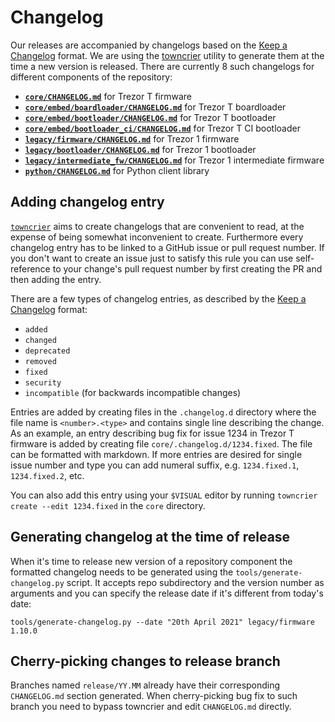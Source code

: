 # Changelog

Our releases are accompanied by changelogs based on the
[Keep a Changelog](https://keepachangelog.com/en/1.0.0/) format. We are using
the [towncrier](https://github.com/twisted/towncrier) utility to generate them
at the time a new version is released. There are currently 8 such changelogs
for different components of the repository:

* **[`core/CHANGELOG.md`](https://github.com/trezor/trezor-firmware/blob/master/core/CHANGELOG.md)** for Trezor T firmware
* **[`core/embed/boardloader/CHANGELOG.md`](https://github.com/trezor/trezor-firmware/blob/master/core/embed/boardloader/CHANGELOG.md)** for Trezor T boardloader
* **[`core/embed/bootloader/CHANGELOG.md`](https://github.com/trezor/trezor-firmware/blob/master/core/embed/bootloader/CHANGELOG.md)** for Trezor T bootloader
* **[`core/embed/bootloader_ci/CHANGELOG.md`](https://github.com/trezor/trezor-firmware/blob/master/core/embed/bootloader_ci/CHANGELOG.md)** for Trezor T CI bootloader
* **[`legacy/firmware/CHANGELOG.md`](https://github.com/trezor/trezor-firmware/blob/master/legacy/firmware/CHANGELOG.md)** for Trezor 1 firmware
* **[`legacy/bootloader/CHANGELOG.md`](https://github.com/trezor/trezor-firmware/blob/master/legacy/bootloader/CHANGELOG.md)** for Trezor 1 bootloader
* **[`legacy/intermediate_fw/CHANGELOG.md`](https://github.com/trezor/trezor-firmware/blob/master/legacy/intermediate_fw/CHANGELOG.md)** for Trezor 1 intermediate firmware
* **[`python/CHANGELOG.md`](https://github.com/trezor/trezor-firmware/blob/master/python/CHANGELOG.md)** for Python client library

## Adding changelog entry

[`towncrier`](https://github.com/twisted/towncrier) aims to create changelogs
that are convenient to read, at the expense of being somewhat inconvenient to
create. Furthermore every changelog entry has to be linked to a GitHub issue or
pull request number. If you don't want to create an issue just to satisfy this
rule you can use self-reference to your change's pull request number by first
creating the PR and then adding the entry.

There are a few types of changelog entries, as described by the [Keep a
Changelog](https://keepachangelog.com/en/1.0.0/) format:

* `added`
* `changed`
* `deprecated`
* `removed`
* `fixed`
* `security`
* `incompatible` (for backwards incompatible changes)

Entries are added by creating files in the `.changelog.d` directory where the
file name is `<number>.<type>` and contains single line describing the change.
As an example, an entry describing bug fix for issue 1234 in Trezor T firmware
is added by creating file `core/.changelog.d/1234.fixed`. The file can be
formatted with markdown. If more entries are desired for single issue number and
type you can add numeral suffix, e.g. `1234.fixed.1`, `1234.fixed.2`, etc.

You can also add this entry using your `$VISUAL` editor by running `towncrier
create --edit 1234.fixed` in the `core` directory.

## Generating changelog at the time of release

When it's time to release new version of a repository component the formatted
changelog needs to be generated using the `tools/generate-changelog.py` script.
It accepts repo subdirectory and the version number as arguments and you can
specify the release date if it's different from today's date:

```
tools/generate-changelog.py --date "20th April 2021" legacy/firmware 1.10.0
```

## Cherry-picking changes to release branch

Branches named `release/YY.MM` already have their corresponding `CHANGELOG.md`
section generated. When cherry-picking bug fix to such branch you need to
bypass towncrier and edit `CHANGELOG.md` directly.
